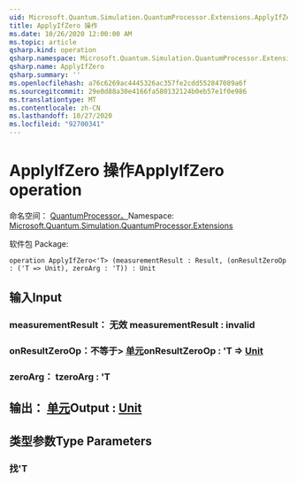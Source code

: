 ```yaml
---
uid: Microsoft.Quantum.Simulation.QuantumProcessor.Extensions.ApplyIfZero
title: ApplyIfZero 操作
ms.date: 10/26/2020 12:00:00 AM
ms.topic: article
qsharp.kind: operation
qsharp.namespace: Microsoft.Quantum.Simulation.QuantumProcessor.Extensions
qsharp.name: ApplyIfZero
qsharp.summary: ''
ms.openlocfilehash: a76c6269ac4445326ac357fe2cdd552847089a6f
ms.sourcegitcommit: 29e0d88a30e4166fa580132124b0eb57e1f0e986
ms.translationtype: MT
ms.contentlocale: zh-CN
ms.lasthandoff: 10/27/2020
ms.locfileid: "92700341"
---
```

# <a name="applyifzero-operation"></a><span data-ttu-id="6cb97-102">ApplyIfZero 操作</span><span class="sxs-lookup"><span data-stu-id="6cb97-102">ApplyIfZero operation</span></span>

<span data-ttu-id="6cb97-103">命名空间： [QuantumProcessor。](xref:Microsoft.Quantum.Simulation.QuantumProcessor.Extensions)</span><span class="sxs-lookup"><span data-stu-id="6cb97-103">Namespace: [Microsoft.Quantum.Simulation.QuantumProcessor.Extensions](xref:Microsoft.Quantum.Simulation.QuantumProcessor.Extensions)</span></span>

<span data-ttu-id="6cb97-104">软件包 [](https://nuget.org/packages/)</span><span class="sxs-lookup"><span data-stu-id="6cb97-104">Package: [](https://nuget.org/packages/)</span></span>




```qsharp
operation ApplyIfZero<'T> (measurementResult : Result, (onResultZeroOp : ('T => Unit), zeroArg : 'T)) : Unit
```


## <a name="input"></a><span data-ttu-id="6cb97-105">输入</span><span class="sxs-lookup"><span data-stu-id="6cb97-105">Input</span></span>

### <a name="measurementresult--__invalidresult__"></a><span data-ttu-id="6cb97-106">measurementResult： __无效 <Result>__</span><span class="sxs-lookup"><span data-stu-id="6cb97-106">measurementResult : __invalid<Result>__</span></span>




### <a name="onresultzeroop--t--unit"></a><span data-ttu-id="6cb97-107">onResultZeroOp：不等于> [单元](xref:microsoft.quantum.lang-ref.unit)</span><span class="sxs-lookup"><span data-stu-id="6cb97-107">onResultZeroOp : 'T => [Unit](xref:microsoft.quantum.lang-ref.unit)</span></span> 




### <a name="zeroarg--t"></a><span data-ttu-id="6cb97-108">zeroArg： t</span><span class="sxs-lookup"><span data-stu-id="6cb97-108">zeroArg : 'T</span></span>





## <a name="output--unit"></a><span data-ttu-id="6cb97-109">输出： [单元](xref:microsoft.quantum.lang-ref.unit)</span><span class="sxs-lookup"><span data-stu-id="6cb97-109">Output : [Unit](xref:microsoft.quantum.lang-ref.unit)</span></span>



## <a name="type-parameters"></a><span data-ttu-id="6cb97-110">类型参数</span><span class="sxs-lookup"><span data-stu-id="6cb97-110">Type Parameters</span></span>

### <a name="t"></a><span data-ttu-id="6cb97-111">找</span><span class="sxs-lookup"><span data-stu-id="6cb97-111">'T</span></span>


